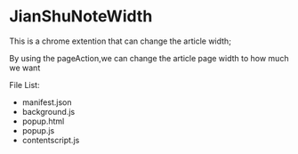 # JianShuNoteWidth
This is a chrome extention that can change the article width;   

By using the pageAction,we can change the article page width to how much we want   

File List:
- manifest.json
- background.js
- popup.html
- popup.js
- contentscript.js

